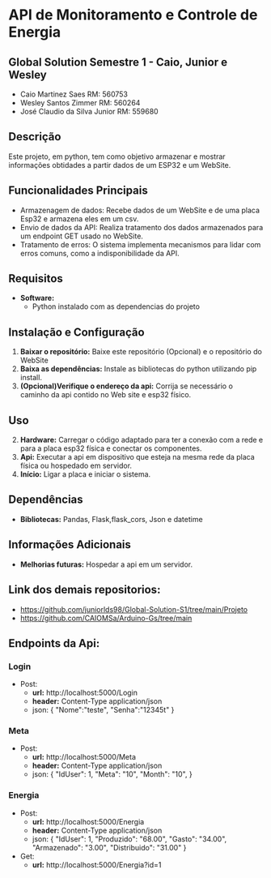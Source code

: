 # API de Monitoramento e Controle de Energia
## Global Solution Semestre 1 - Caio, Junior e Wesley
 * Caio Martinez Saes RM: 560753
 * Wesley Santos Zimmer RM: 560264
 * José Claudio da Silva Junior RM: 559680

## Descrição
Este projeto, em python, tem como objetivo armazenar e mostrar informações obtidades a partir dados de um ESP32 e um WebSite.

## Funcionalidades Principais
* Armazenagem de dados: Recebe dados de um WebSite e de uma placa Esp32 e armazena eles em um csv.
* Envio de dados da API: Realiza tratamento dos dados armazenados para um endpoint GET usado no WebSite.
* Tratamento de erros: O sistema implementa mecanismos para lidar com erros comuns, como a indisponibilidade da API.

## Requisitos
* **Software:**
    * Python instalado com as dependencias do projeto

## Instalação e Configuração
1. **Baixar o repositório:** Baixe este repositório (Opcional) e o repositório do WebSite
2. **Baixa as dependências:** Instale as bibliotecas do python utilizando pip install.
3. **(Opcional)Verifique o endereço da api:** Corrija se necessário o caminho da api contido no Web site e esp32 físico.

## Uso
2. **Hardware:** Carregar o código adaptado para ter a conexão com a rede e para a placa esp32 física e conectar os componentes.
2. **Api:** Executar a api em dispositivo que esteja na mesma rede da placa física ou hospedado em servidor.
4. **Início:** Ligar a placa e iniciar o sistema.

## Dependências
* **Bibliotecas:** Pandas, Flask,flask_cors, Json e datetime


## Informações Adicionais
* **Melhorias futuras:** Hospedar a api em um servidor.

## Link dos demais repositorios:
* https://github.com/juniorlds98/Global-Solution-S1/tree/main/Projeto
* https://github.com/CAIOMSa/Arduino-Gs/tree/main


## Endpoints da Api:
### Login
* Post:
  * **url:** http://localhost:5000/Login
  * **header:** Content-Type application/json
  * json:
      {
      	"Nome":"teste",
      	"Senha":"12345t"
      }
### Meta
* Post:
  * **url:** http://localhost:5000/Meta
  * **header:** Content-Type application/json
  * json:
        {
        "IdUser":  1,
        "Meta":  "10",
        "Month":  "10",
        }
### Energia
* Post:
  * **url:** http://localhost:5000/Energia
  * **header:** Content-Type application/json
  * json:
        {
        "IdUser":  1,
        "Produzido":  "68.00",
        "Gasto":  "34.00",
        "Armazenado":  "3.00",
        "Distribuido":  "31.00"
        }
* Get:
  * **url:** http://localhost:5000/Energia?id=1
